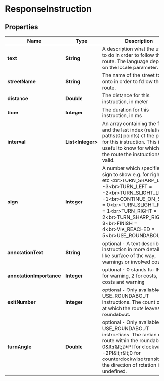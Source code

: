 
# ResponseInstruction

## Properties
Name | Type | Description | Notes
------------ | ------------- | ------------- | -------------
**text** | **String** | A description what the user has to do in order to follow the route. The language depends on the locale parameter. |  [optional]
**streetName** | **String** | The name of the street to turn onto in order to follow the route. |  [optional]
**distance** | **Double** | The distance for this instruction, in meter |  [optional]
**time** | **Integer** | The duration for this instruction, in ms |  [optional]
**interval** | **List&lt;Integer&gt;** | An array containing the first and the last index (relative to paths[0].points) of the points for this instruction. This is useful to know for which part of the route the instructions are valid. |  [optional]
**sign** | **Integer** | A number which specifies the sign to show e.g. for right turn etc &lt;br&gt;TURN_SHARP_LEFT &#x3D; -3&lt;br&gt;TURN_LEFT &#x3D; -2&lt;br&gt;TURN_SLIGHT_LEFT &#x3D; -1&lt;br&gt;CONTINUE_ON_STREET &#x3D; 0&lt;br&gt;TURN_SLIGHT_RIGHT &#x3D; 1&lt;br&gt;TURN_RIGHT &#x3D; 2&lt;br&gt;TURN_SHARP_RIGHT &#x3D; 3&lt;br&gt;FINISH &#x3D; 4&lt;br&gt;VIA_REACHED &#x3D; 5&lt;br&gt;USE_ROUNDABOUT &#x3D; 6 |  [optional]
**annotationText** | **String** | optional - A text describing the instruction in more detail, e.g. like surface of the way, warnings or involved costs. |  [optional]
**annotationImportance** | **Integer** | optional - 0 stands for INFO, 1 for warning, 2 for costs, 3 for costs and warning |  [optional]
**exitNumber** | **Integer** | optional - Only available for USE_ROUNDABOUT instructions. The count of exits at which the route leaves the roundabout. |  [optional]
**turnAngle** | **Double** | optional - Only available for USE_ROUNDABOUT instructions. The radian of the route within the roundabout - 0&amp;lt;r&amp;lt;2*PI for clockwise and -2PI&amp;lt;r&amp;lt;0 for counterclockwise transit. Null if the direction of rotation is undefined. |  [optional]



